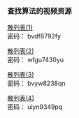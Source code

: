 ### 查找算法的视频资源

[散列表(1)](https://v.youku.com/v_show/id_XMzM2NTc4OTg2MA==.html?)  
密码： bvdf8792fy

[散列表(2)](https://v.youku.com/v_show/id_XMzM4Njc4MzgzNg==.html)  
密码： wfgu7430yu  

[散列表(3)](https://v.youku.com/v_show/id_XMzQwNzUyMDY4NA==.html)  
密码： bvyw8238qn  

[散列表(4)](https://v.youku.com/v_show/id_XMzQxOTk5Mjc5Mg==.html)  
密码： uiyn9349pq

